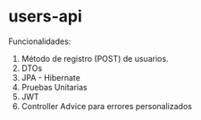 # users-api

Funcionalidades:
  1. Método de registro (POST) de usuarios.
  2. DTOs
  3. JPA - Hibernate
  4. Pruebas Unitarias
  5. JWT
  6. Controller Advice para errores personalizados
